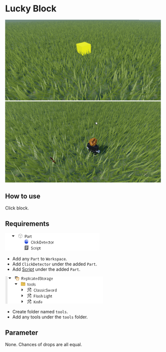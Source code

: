 # Lucky Block

![](./.github/demo1.png)  
![](./.github/demo2.png)  

## How to use

Click block.

## Requirements

![](./.github/explorer1.png)  

* Add any `Part` to `Workspace`.
* Add `ClickDetector` under the added `Part`.
* Add [Script](./[Part]/LuckyBlock.lua) under the added `Part`.

![](./.github/explorer2.png)  
* Create folder named `tools`.
* Add any tools under the `tools` folder.

## Parameter

None. Chances of drops are all equal.  
